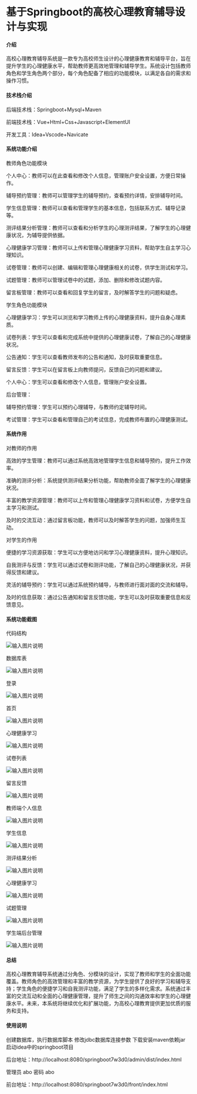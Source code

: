 # 基于Springboot的高校心理教育辅导设计与实现

#### 介绍
高校心理教育辅导系统是一款专为高校师生设计的心理健康教育和辅导平台，旨在提升学生的心理健康水平，帮助教师更高效地管理和辅导学生。系统设计包括教师角色和学生角色两个部分，每个角色配备了相应的功能模块，以满足各自的需求和操作习惯。

#### 技术栈介绍

后端技术栈：Springboot+Mysql+Maven

前端技术栈：Vue+Html+Css+Javascript+ElementUI

开发工具：Idea+Vscode+Navicate

#### 系统功能介绍

教师角色功能模块

个人中心：教师可以在此查看和修改个人信息，管理账户安全设置，方便日常操作。

辅导预约管理：教师可以管理学生的辅导预约，查看预约详情，安排辅导时间。

学生信息管理：教师可以查看和管理学生的基本信息，包括联系方式、辅导记录等。

测评结果分析管理：教师可以查看和分析学生的心理测评结果，了解学生的心理健康状况，为辅导提供依据。

心理健康学习管理：教师可以上传和管理心理健康学习资料，帮助学生自主学习心理知识。

试卷管理：教师可以创建、编辑和管理心理健康相关的试卷，供学生测试和学习。

试题管理：教师可以管理试卷中的试题，添加、删除和修改试题内容。

留言板管理：教师可以查看和回复学生的留言，及时解答学生的问题和疑虑。

学生角色功能模块

心理健康学习：学生可以浏览和学习教师上传的心理健康资料，提升自身心理素质。

试卷列表：学生可以查看和完成系统中提供的心理健康试卷，了解自己的心理健康状况。

公告通知：学生可以查看教师发布的公告和通知，及时获取重要信息。

留言反馈：学生可以在留言板上向教师提问，反馈自己的问题和建议。

个人中心：学生可以查看和修改个人信息，管理账户安全设置。

后台管理：

辅导预约管理：学生可以预约心理辅导，与教师约定辅导时间。

考试管理：学生可以查看和管理自己的考试信息，完成教师布置的心理健康测试。

#### 系统作用

对教师的作用

高效的学生管理：教师可以通过系统高效地管理学生信息和辅导预约，提升工作效率。

准确的测评分析：系统提供测评结果分析功能，帮助教师全面了解学生的心理健康状况。

丰富的教学资源管理：教师可以上传和管理心理健康学习资料和试卷，方便学生自主学习和测试。

及时的交流互动：通过留言板功能，教师可以及时解答学生的问题，加强师生互动。

对学生的作用

便捷的学习资源获取：学生可以方便地访问和学习心理健康资料，提升心理知识。

自我测评与反馈：学生可以通过试卷和测评功能，了解自己的心理健康状况，并获得反馈和建议。

灵活的辅导预约：学生可以通过系统预约辅导，与教师进行面对面的交流和辅导。

及时的信息获取：通过公告通知和留言反馈功能，学生可以及时获取重要信息和反馈意见。

#### 系统功能截图

代码结构

![输入图片说明](images/16c1664f9b313126bf6bf0182a1a09b.png)

数据库表

![输入图片说明](images/4539299dd1564098abce9972d1b5bb4.png)

登录

![输入图片说明](images/4f9155f6a70b25ab830233bac112b34.png)

首页

![输入图片说明](images/082abbaa89b32dc4190d93e1efd5bf9.png)

心理健康学习

![输入图片说明](images/b2cad73f104143f44d1157d625ac503.png)

试卷列表

![输入图片说明](images/76c907759001a3ffce7228c217bdcbb.png)

留言反馈

![输入图片说明](images/3127a5d599cbab894db88ce8f410f3b.png)

教师端个人信息

![输入图片说明](images/34877d77fec7b4d8e97ab4a32638418.png)

学生信息

![输入图片说明](images/57781aa36f7bcecf2b9077e080d2a8c.png)

测评结果分析

![输入图片说明](images/e7e2ad93651efa6bc78a348770ae9c9.png)

心理健康学习

![输入图片说明](images/ac67488dd9a670792981ed166538fce.png)

试题管理

![输入图片说明](images/1cf40d93161f3c5d08bbd83fa7364d7.png)

学生端后台管理

![输入图片说明](images/4fef9924de7053eff1614d6d2a72c9c.png)

#### 总结

高校心理教育辅导系统通过分角色、分模块的设计，实现了教师和学生的全面功能覆盖。教师角色的高效管理和丰富的教学资源，为学生提供了良好的学习和辅导支持；学生角色的便捷学习和自我测评功能，满足了学生的多样化需求。系统通过丰富的交流互动和全面的心理健康管理，提升了师生之间的沟通效率和学生的心理健康水平。未来，本系统将继续优化和扩展功能，为高校心理教育提供更加优质的服务和支持。

#### 使用说明

创建数据库，执行数据库脚本 修改jdbc数据库连接参数 下载安装maven依赖jar 启动idea中的springboot项目

后台地址：http://localhost:8080/springboot7w3d0/admin/dist/index.html

管理员  abo 密码 abo

前台地址：http://localhost:8080/springboot7w3d0/front/index.html